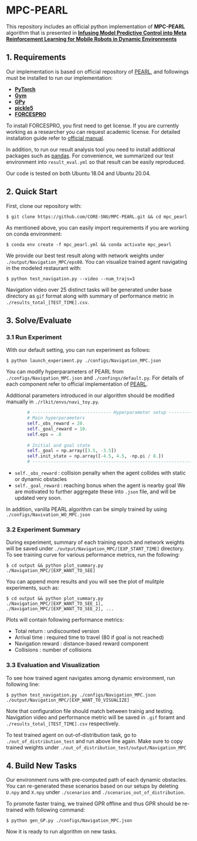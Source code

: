 MPC-PEARL
====================================================

This repository includes an official python implementation of **MPC-PEARL** algorithm that is presented in **[Infusing Model Predictive Control into Meta Reinforcement Learning for Mobile Robots in Dynamic Environments][paper_link]**


## 1. Requirements
Our implementation is based on official repository of [PEARL][PEARL], and followings must be installed to run our implementation:
- **[PyTorch][Pytorch]**
- **[Gym][Gym]**
- **[GPy][GPy]**
- **[pickle5][pickle5]**
- **[FORCESPRO][FORCESPRO]**

To install FORCESPRO, you first need to get license. If you are currently working as a researcher you can request academic license. For detailed installation guide refer to [official manual][FORCESPRO_manual].

In addition, to run our result analysis tool you need to install additional packages such as [pandas][pandas]. For convenience, we summarized our test environment into `result_eval.yml` so that result can be easily reproduced.

Our code is tested on both Ubuntu 18.04 and Ubuntu 20.04.


## 2. Quick Start
First, clone our repository with:
```
$ git clone https://github.com/CORE-SNU/MPC-PEARL.git && cd mpc_pearl
```
As mentioned above, you can easily import requirements if you are working on conda environment:
```
$ conda env create -f mpc_pearl.yml && conda activate mpc_pearl
```
We provide our best test result along with network weights under `./output/Navigation_MPC/eps08`. You can visualize trained agent navigating in the modeled restaurant with:
```
$ python test_navigation.py --video --num_trajs=3
```
Navigation video over 25 distinct tasks will be generated under base directory as `gif` format along with summary of performance metric in `./results_total_[TEST_TIME].csv`.


## 3. Solve/Evaluate
### 3.1 Run Experiment
With our default setting, you can run experiment as follows:
```
$ python launch_experiment.py ./configs/Navigation_MPC.json
```
You can modify hyperparameters of PEARL from `./configs/Navigation_MPC.json` and `./confings/default.py`. For details of each component refer to official implementation of [PEARL][PEARL].

Additional parameters introduced in our algorithm should be modified manually in `./rlkit/envs/navi_toy.py`.
```python
        # ------------------------------ Hyperparameter setup ---------------------------------
        # Main hyperparameters
        self._obs_reward = 20.
        self._goal_reward = 10.
        self.eps = .8
         
        # Initial and goal state
        self._goal = np.array([3.5, -3.5])
        self.init_state = np.array([-4.5, 4.5, -np.pi / 8.])
        # --------------------------------------------------------------------------------------
```
- `self._obs_reward` : collision penalty when the agent collides with static or dynamic obstacles
- `self._goal_reward` : reaching bonus when the agent is nearby goal
We are motivated to further aggregate these into `.json` file, and will be updated very soon.

In addition, vanilla PEARL algorithm can be simply trained by using `./configs/Navivation_WO_MPC.json`

### 3.2 Experiment Summary
During experiment, summary of each training epoch and network weights will be saved under `./output/Navigation_MPC/[EXP_START_TIME]` directory. To see training curve for various peformance metrics, run the following:
```
$ cd output && python plot_summary.py ./Navigation_MPC/[EXP_WANT_TO_SEE]
```

You can append more results and you will see the plot of mulitple experiments, such as:
```
$ cd output && python plot_summary.py ./Navigation_MPC/[EXP_WANT_TO_SEE_1], ./Navigation_MPC/[EXP_WANT_TO_SEE_2], ...
```

Plots will contain following performance metrics:
- Total return : undiscounted version
- Arrival time : required time to travel (80 if goal is not reached)
- Navigation reward : distance-based reward component
- Collisions : number of collisions

### 3.3 Evaluation and Visualization
To see how trained agent navigates among dynamic environment, run following line:
```
$ python test_navigation.py ./configs/Navigation_MPC.json ./output/Navigation_MPC/[EXP_WANT_TO_VISUALIZE]
```
Note that configuration file should match between trainig and testing. 
Navigation video and performance metric will be saved in `.gif` foramt and `./results_total_[TEST_TIME].csv` respectively.

To test trained agent on out-of-distribution task, go to `./out_of_distribution_test` and run above line again.
Make sure to copy trained weights under `./out_of_distribution_test/output/Navigation_MPC`


## 4. Build New Tasks

Our environment runs with pre-computed path of each dynamic obstacles. 
You can re-generated these scenarios based on our setups by deleting `U.npy` and `X.npy` under `./scenarios` and `./scenarios_out_of_distribution`.

To promote faster traing, we trained GPR offline and thus GPR should be re-trained with following command:
```
$ python gen_GP.py ./configs/Navigation_MPC.json
```

Now it is ready to run algorithm on new tasks.


[paper_link]: add_arxiv_address
[Pytorch]: https://pytorch.org/
[Gym]: https://github.com/openai/gym
[GPy]: https://github.com/SheffieldML/GPy
[pickle5]: https://pypi.org/project/pickle5/
[FORCESPRO]: https://www.embotech.com/products/forcespro/overview/
[FORCESPRO_manual]: https://forces.embotech.com/Documentation/
[pandas]: https://pandas.pydata.org/docs/getting_started/install.html
[PEARL]: https://github.com/katerakelly/oyster